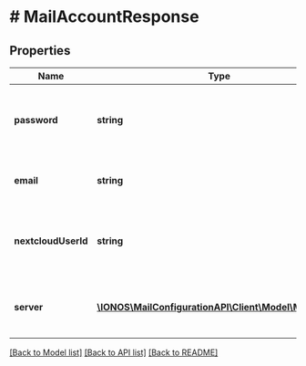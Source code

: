 # # MailAccountResponse

## Properties

Name | Type | Description | Notes
------------ | ------------- | ------------- | -------------
**password** | **string** | The generated app password for the mail account. | [optional]
**email** | **string** | The email address of the created mail account. | [optional]
**nextcloudUserId** | **string** | The Nextcloud user ID associated with the mail account. | [optional]
**server** | [**\IONOS\MailConfigurationAPI\Client\Model\MailServer**](MailServer.md) | The configuration for smtp and imap servers. | [optional]

[[Back to Model list]](../../README.md#models) [[Back to API list]](../../README.md#endpoints) [[Back to README]](../../README.md)
